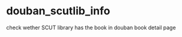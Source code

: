 douban_scutlib_info
===================

check wether SCUT library has  the book in douban book detail page